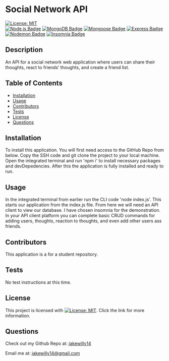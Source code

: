 
  # Social Network API

  [![License: MIT](https://img.shields.io/badge/License-MIT-yellow.svg)](https://opensource.org/licenses/MIT)  
  <a href="">[![Node.js Badge](https://img.shields.io/badge/Node.js-393?logo=nodedotjs&logoColor=fff&style=flat)](https://nodejs.org/en)</a>
  <a href="">[![MongoDB Badge](https://img.shields.io/badge/MongoDB-47A248?logo=mongodb&logoColor=fff&style=flat)](https://www.mongodb.com/)</a>
  <a href="">[![Mongoose Badge](https://img.shields.io/badge/Mongoose-800?logo=mongoose&logoColor=fff&style=flat)](https://mongoosejs.com/)</a>
  <a href="">[![Express Badge](https://img.shields.io/badge/Express-000?logo=express&logoColor=fff&style=flat)](https://expressjs.com/)</a>
  <a href="">[![Nodemon Badge](https://img.shields.io/badge/Nodemon-76D04B?logo=nodemon&logoColor=fff&style=flat)](https://nodemon.io/)</a>
  <a href="">[![Insomnia Badge](https://img.shields.io/badge/Insomnia-4000BF?logo=insomnia&logoColor=fff&style=flat)](https://insomnia.rest/)</a>

  
  ## Description
  An API for a social network web application where users can share their thoughts, react to friends’ thoughts, and create a friend list.
  
  ## Table of Contents
  * [Installation](#installation)
  * [Usage](#usage)
  * [Contributors](#contributors)
  * [Tests](#tests)
  * [License](#license)
  * [Questions](#questions)
    
  ## Installation
  To install this application. You will first need access to the GitHub Repo from below. Copy the SSH code and git clone the project to your local machine. Open the integrated terminal and run 'npm i' to install necessary packages and devDepedencies. After this the application is fully installed and ready to run.
  
  ## Usage
  In the integrated terminal from earlier run the CLI code 'node index.js'. This starts our application from the index.js file. From here we will need an API client to view our database. I have chosen insomnia for the demonstration. In your API client platform you can complete basic CRUD commands for adding users, thoughts, reaction to thoughts, and even add other users ass friends.
  
  ## Contributors
  This application is a for a student repository.
  
  ## Tests
  No test instructions at this time.
  
  ## License
 This project is licensed with [![License: MIT](https://img.shields.io/badge/License-MIT-yellow.svg)](https://opensource.org/licenses/MIT). Click the link for more information.

  ## Questions
  Check out my Github Repo at: [jakewilly14](https://github.com/jakewilly14)

  Email me at: jakewilly14@gmail.com